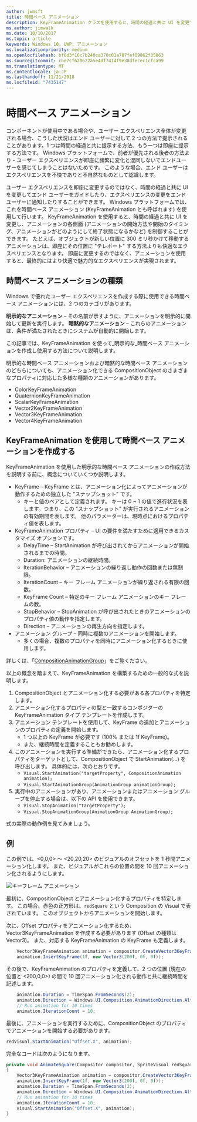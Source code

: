 ```yaml
---
author: jwmsft
title: 時間ベース アニメーション
description: KeyFrameAnimation クラスを使用すると、時間の経過と共に UI を変更できます。
ms.author: jimwalk
ms.date: 10/10/2017
ms.topic: article
keywords: Windows 10, UWP, アニメーション
ms.localizationpriority: medium
ms.openlocfilehash: bf6d3f16c7b240ca370c01a787fef09862f35863
ms.sourcegitcommit: cbe7cf620622a5e4df7414f9e38dfecec1cfca99
ms.translationtype: MT
ms.contentlocale: ja-JP
ms.lasthandoff: 11/21/2018
ms.locfileid: "7435147"
---
```

# <a name="time-based-animations"></a>時間ベース アニメーション

コンポーネントが使用中である場合や、ユーザー エクスペリエンス全体が変更される場合、こうした状況はエンド ユーザーに対して 2 つの方法で提示されることがあります。1 つは時間の経過と共に提示する方法、もう一つは即座に提示する方法です。 Windows プラットフォームで、前者が優先される後者の方法より - ユーザー エクスペリエンスが即座に頻繁に変化と混同しないでエンドユーザーを感じてしまうことはないためです。 このような場合、エンド ユーザーはエクスペリエンスを不快でありと不自然なものとして認識します。

ユーザー エクスペリエンスを即座に変更するのではなく、時間の経過と共に UI を変更してエンド ユーザーをガイドしたり、エクスペリエンスの変更をエンド ユーザーに通知したりすることができます。 Windows プラットフォームでは、これを時間ベース アニメーション (KeyFrameAnimation とも呼ばれます) を使用して行います。 KeyFrameAnimation を使用すると、時間の経過と共に UI を変更し、アニメーションの各側面 (アニメーションの開始方法や開始のタイミング、アニメーションがどのようにして終了状態になるかなど) を制御することができます。 たとえば、オブジェクトが新しい位置に 300 ミリ秒かけて移動するアニメーションは、即座にその位置に "テレポート" する方法よりも快適なエクスペリエンスとなります。 即座に変更するのではなく、アニメーションを使用すると、最終的にはより快適で魅力的なエクスペリエンスが実現されます。

## <a name="types-of-time-based-animations"></a>時間ベース アニメーションの種類

Windows で優れたユーザー エクスペリエンスを作成する際に使用できる時間ベース アニメーションには、2 つのカテゴリがあります。

**明示的なアニメーション** – その名前が示すように、アニメーションを明示的に開始して更新を実行します。
**暗黙的なアニメーション** – これらのアニメーションは、条件が満たされたときにシステムが自動的に開始します。

この記事では、KeyFrameAnimation を使って_明示的な_時間ベース アニメーションを作成し使用する方法について説明します。

明示的な時間ベース アニメーションおよび暗黙的な時間ベース アニメーションのどちらについても、アニメーション化できる CompositionObject のさまざまなプロパティに対応した多様な種類のアニメーションがあります。

- ColorKeyFrameAnimation
- QuaternionKeyFrameAnimation
- ScalarKeyFrameAnimation
- Vector2KeyFrameAnimation
- Vector3KeyFrameAnimation
- Vector4KeyFrameAnimation

## <a name="create-time-based-animations-with-keyframeanimations"></a>KeyFrameAnimation を使用して時間ベース アニメーションを作成する

KeyFrameAnimation を使用した明示的な時間ベース アニメーションの作成方法を説明する前に、概念についていくつか説明します。

- KeyFrame – KeyFrame とは、アニメーション化によってアニメーションが動作するための独立した "スナップショット" です。
  - キーと値のペアとして定義されます。 キーは 0 ~ 1 の値で進行状況を表します。つまり、この "スナップショット" が実行されるアニメーションの有効期間を表します。 他のパラメーターは、現時点におけるプロパティ値を表します。
- KeyFrameAnimation プロパティ – UI の要件を満たすために適用できるカスタマイズ オプションです。
  - DelayTime – StartAnimation が呼び出されてからアニメーションが開始されるまでの時間。
  - Duration: アニメーションの継続時間。
  - IterationBehavior – アニメーションの繰り返し動作の回数または無制限。
  - IterationCount – キー フレーム アニメーションが繰り返される有限の回数。
  - KeyFrame Count – 特定のキー フレーム アニメーションのキー フレームの数。
  - StopBehavior – StopAnimation が呼び出されたときのアニメーションのプロパティ値の動作を指定します。
  - Direction – アニメーションの再生方向を指定します。
- アニメーション グループ – 同時に複数のアニメーションを開始します。
  - 多くの場合、複数のプロパティを同時にアニメーション化するときに使用します。

詳しくは、「[CompositionAnimationGroup](https://docs.microsoft.com/uwp/api/windows.ui.composition.compositionanimationgroup)」をご覧ください。

以上の概念を踏まえて、KeyFrameAnimation を構築するための一般的な式を説明します。

1. CompositionObject とアニメーション化する必要がある各プロパティを特定します。
1. アニメーション化するプロパティの型と一致するコンポジターの KeyFrameAnimation タイプ テンプレートを作成します。
1. アニメーション テンプレートを使用して、KeyFrame の追加とアニメーションのプロパティの定義を開始します。
    - 1 つ以上の KeyFrame が必要です (100% または 1f KeyFrame)。
    - また、継続時間を定義することもお勧めします。
1. このアニメーションを実行する準備ができたら、アニメーション化するプロパティをターゲットとして、CompositionObject で StartAnimation(…) を呼び出します。 具体的には、次のとおりです。
    - `Visual.StartAnimation("targetProperty", CompositionAnimation animation);`
    - `Visual.StartAnimationGroup(AnimationGroup animationGroup);`
1. 実行中のアニメーションがあり、アニメーションまたはアニメーション グループを停止する場合は、以下の API を使用できます。
    - `Visual.StopAnimation("targetProperty");`
    - `Visual.StopAnimationGroup(AnimationGroup AnimationGroup);`

式の実際の動作例を見てみましょう。

## <a name="example"></a>例

この例では、<0,0,0> ～ <20,20,20> のビジュアルのオフセットを 1 秒間アニメーション化します。 また、ビジュアルがこれらの位置の間を 10 回アニメーション化されるようにします。

![キーフレーム アニメーション](images/animation/animated-rectangle.gif)

最初に、CompositionObject とアニメーション化するプロパティを特定します。 この場合、赤色の正方形は、`redSquare` という Composition の Visual で表されています。 このオブジェクトからアニメーションを開始します。

次に、Offset プロパティをアニメーション化するため、Vector3KeyFrameAnimation を作成する必要があります (Offset の種類は Vector3)。 また、対応する KeyFrameAnimation の KeyFrame も定義します。

```csharp
    Vector3KeyFrameAnimation animation = compositor.CreateVector3KeyFrameAnimation();
    animation.InsertKeyFrame(1f, new Vector3(200f, 0f, 0f));
```

その後で、KeyFrameAnimation のプロパティを定義して、2 つの位置 (現在の位置と <200,0,0>) の間で 10 回アニメーション化される動作と共に継続時間を記述します。

```csharp
    animation.Duration = TimeSpan.FromSeconds(2);
    animation.Direction = Windows.UI.Composition.AnimationDirection.Alternate;
    // Run animation for 10 times
    animation.IterationCount = 10;
```

最後に、アニメーションを実行するために、CompositionObject のプロパティでアニメーションを開始する必要があります。

```csharp
redVisual.StartAnimation("Offset.X", animation);
```

完全なコードは次のようになります。

```csharp
private void AnimateSquare(Compositor compositor, SpriteVisual redSquare)
{ 
    Vector3KeyFrameAnimation animation = compositor.CreateVector3KeyFrameAnimation();
    animation.InsertKeyFrame(1f, new Vector3(200f, 0f, 0f));
    animation.Duration = TimeSpan.FromSeconds(2);
    animation.Direction = Windows.UI.Composition.AnimationDirection.Alternate;
    // Run animation for 10 times
    animation.IterationCount = 10;
    visual.StartAnimation("Offset.X", animation);
} 
```
